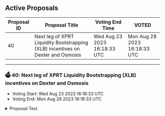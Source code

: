 ## Active Proposals

| Proposal ID | Proposal Title | Voting End Time | VOTED |
|-------------|----------------|-----------------|-------|
| 40 | Next leg of XPRT Liquidity Bootstrapping (XLB) incentives on Dexter and Osmosis | Wed Aug 23 2023 16:18:33 UTC | Mon Aug 28 2023 16:18:33 UTC | ✅ YES |

---

### 🗳 40: Next leg of XPRT Liquidity Bootstrapping (XLB) incentives on Dexter and Osmosis
- Voting Start: Wed Aug 23 2023 16:18:33 UTC
- Voting End: Mon Aug 28 2023 16:18:33 UTC

<details>
<summary>Proposal Text</summary>
 
# Context

Persistence Proposal 21 allocated 1M XPRT from the Ecosystem wallet to bootstrap XPRT liquidity on Dexter and Osmosis. So far, 628,700 XPRT tokens (62.87%) have been used via governance approval. In-depth insights around the use of the incentives, their efficacy, and learnings can be found in the [public XPRT Incentives Log](https://www.notion.so/persistence/XPRT-Incentives-Log-e82b48c0656242439bae3e201143fdbf?pvs=4#102f7dd5e6924637a9d3c118ac5c2c8a)

As a result, XPRT is back to being one of the most liquid tokens in Cosmos, with an overall 3X increase in liquidity since the XLB discussion was started. The original goal of Proposal 21 has been achieved.

Considering the above, this proposal suggests an approx. 50% reduction in XLB incentives after the current liquidity incentives end in the coming weeks. This suggestion is also influenced by three other key factors:

1. Reducing token incentive spend while growing liquidity
2. Striking a balance between staking and LPing XPRT
3. Testing the waters with a 30-day period


# Proposal

After putting it up for [community discussion on the Persistence Forum](https://forum.persistence.one/t/next-steps-in-xprt-liquidity-bootstrapping-xlb-on-dexter-and-osmosis/257), the next leg of XLB incentives from the [Persistence Incentivization Multisig](https://www.mintscan.io/persistence/account/persistence1zlc6d8nr2uwqym32mk7pqv2k7qjkwlcm6vfh29) is proposed as follows:
* Allocate 55,000 XPRT to ATOM/XPRT on Dexter for 7-day LP bonding over 30 days, starting around 29 August 2023
* Allocate 21,000 XPRT to XPRT/OSMO (Pool #15) on Osmosis for 14-day LP bonding over 30 days, starting around 7 September 2023


# Governance Voting

* By voting **YES**, you agree with the proposed next leg of XLB incentives on Dexter and Osmosis.
* By voting **NO**, you disagree with the proposed next leg of XLB incentives on Dexter and Osmosis.
* By voting **NO WITH VETO**, you think this is a SPAM proposal, and the proposal's creator should lose their deposit.
* By voting **ABSTAIN**, you choose not to participate in this proposal's voting; however, you contribute to the quorum.
</details>
